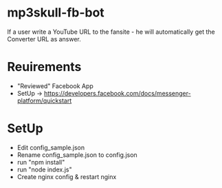 # mp3skull-fb-bot
If a user write a YouTube URL to the fansite - he will automatically get the Converter URL as answer.

# Reuirements

* "Reviewed" Facebook App
* SetUp -> https://developers.facebook.com/docs/messenger-platform/quickstart

# SetUp

* Edit config_sample.json
* Rename config_sample.json to config.json
* run "npm install"
* run "node index.js"
* Create nginx config & restart nginx
